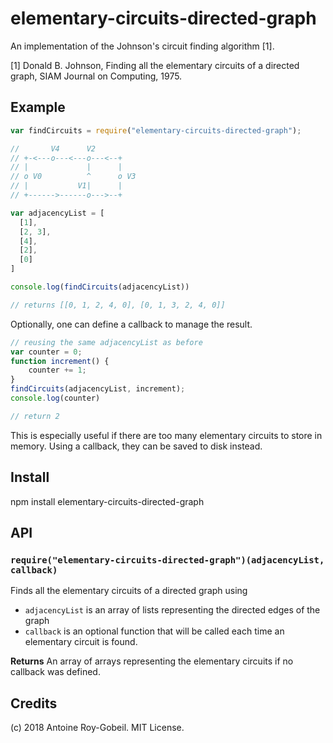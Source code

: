 # elementary-circuits-directed-graph

An implementation of the Johnson's circuit finding algorithm [1].

[1] Donald B. Johnson, Finding all the elementary circuits of a directed
    graph, SIAM Journal on Computing, 1975.

## Example

```javascript
var findCircuits = require("elementary-circuits-directed-graph");

//       V4      V2
// +-<---o---<---o---<--+
// |             |      |
// o V0          ^      o V3
// |           V1|      |
// +------>------o--->--+

var adjacencyList = [
  [1],
  [2, 3],
  [4],
  [2],
  [0]
]

console.log(findCircuits(adjacencyList))

// returns [[0, 1, 2, 4, 0], [0, 1, 3, 2, 4, 0]]
```

Optionally, one can define a callback to manage the result.
```javascript
// reusing the same adjacencyList as before
var counter = 0;
function increment() {
    counter += 1;
}
findCircuits(adjacencyList, increment);
console.log(counter)

// return 2
```
This is especially useful if there are too many elementary circuits
to store in memory. Using a callback, they can be saved to disk instead.

## Install

npm install elementary-circuits-directed-graph

## API

### `require("elementary-circuits-directed-graph")(adjacencyList, callback)`
Finds all the elementary circuits of a directed graph using

* `adjacencyList` is an array of lists representing the directed edges of the graph
* `callback` is an optional function that will be called each time an elementary circuit is found.

**Returns** An array of arrays representing the elementary circuits if no callback was defined.

## Credits
(c) 2018 Antoine Roy-Gobeil. MIT License.
